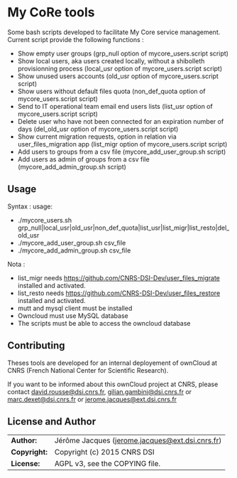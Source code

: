 # My CoRe tools

Some bash scripts developed to facilitate My Core service management.
Current script provide the following functions :
* Show empty user groups (grp_null option of mycore_users.script script)
* Show local users, aka users created locally, without a shibolleth provisionning process (local_usr option of mycore_users.script script)
* Show unused users accounts (old_usr option of mycore_users.script script)
* Show users without default files quota (non_def_quota option of mycore_users.script script)
* Send to IT operational team email end users lists (list_usr option of mycore_users.script script)
* Delete user who have not been connected for an expiration number of days (del_old_usr option of mycore_users.script script)
* Show current migration requests, option in relation via user_files_migration app (list_migr option of mycore_users.script script)
* Add users to groups from a csv file (mycore_add_user_group.sh script)
* Add users as admin of groups from a csv file (mycore_add_admin_group.sh script)

## Usage

Syntax : 
usage: 
* ./mycore_users.sh grp_null|local_usr|old_usr|non_def_quota|list_usr|list_migr|list_resto|del_old_usr
* ./mycore_add_user_group.sh csv_file
* ./mycore_add_admin_group.sh csv_file

Nota : 
* list_migr needs https://github.com/CNRS-DSI-Dev/user_files_migrate installed and activated.
* list_resto needs https://github.com/CNRS-DSI-Dev/user_files_restore installed and activated.
* mutt and mysql client must be installed
* Owncloud must use MySQL database
* The scripts must be able to access the owncloud database

## Contributing

Theses tools are developed for an internal deployement of ownCloud at CNRS (French National Center for Scientific Research).

If you want to be informed about this ownCloud project at CNRS, please contact david.rousse@dsi.cnrs.fr, gilian.gambini@dsi.cnrs.fr or marc.dexet@dsi.cnrs.fr or jerome.jacques@ext.dsi.cnrs.fr

## License and Author

|                      |                                          |
|:---------------------|:-----------------------------------------|
| **Author:**          | Jérôme Jacques (<jerome.jacques@ext.dsi.cnrs.fr>)
| **Copyright:**       | Copyright (c) 2015 CNRS DSI
| **License:**         | AGPL v3, see the COPYING file.
